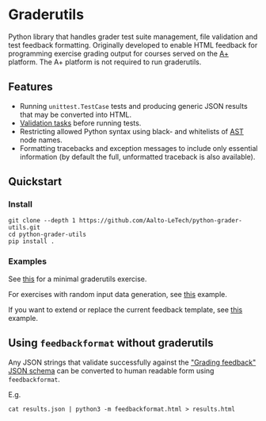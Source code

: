 # Graderutils

Python library that handles grader test suite management, file validation and test feedback formatting.
Originally developed to enable HTML feedback for programming exercise grading output for courses served on the [A+](https://github.com/Aalto-LeTech/a-plus) platform.
The A+ platform is not required to run graderutils.

## Features

* Running `unittest.TestCase` tests and producing generic JSON results that may be converted into HTML.
* [Validation tasks](graderutils#validation-tasks) before running tests.
* Restricting allowed Python syntax using black- and whitelists of [AST](https://docs.python.org/3/library/ast.html) node names.
* Formatting tracebacks and exception messages to include only essential information (by default the full, unformatted traceback is also available).

## Quickstart

### Install

```
git clone --depth 1 https://github.com/Aalto-LeTech/python-grader-utils.git
cd python-grader-utils
pip install .
```

### Examples

See [this](examples/01_simple) for a minimal graderutils exercise.

For exercises with random input data generation, see [this](examples/02_property_based_testing) example.

If you want to extend or replace the current feedback template, see [this](examples/03_template_extension) example.

## Using `feedbackformat` without graderutils

Any JSON strings that validate successfully against the ["Grading feedback"](schemas/grading_feedback.schema.json) [JSON schema](http://json-schema.org/) can be converted to human readable form using `feedbackformat`.

E.g.
```
cat results.json | python3 -m feedbackformat.html > results.html
```
